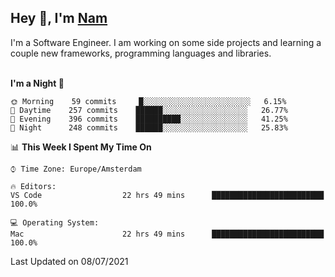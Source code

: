<h2>Hey 👋, I'm <a href="https://namtphan.github.io/">Nam</a></h2>
I'm a Software Engineer. I am working on some side projects and learning a couple new frameworks, programming languages and libraries.
<br/><br/>
<!-- Most used languages stats -->
<!-- [![Top Langs](https://github-readme-stats.vercel.app/api/top-langs/?username=namtphan&layout=compact)](https://github.com/namtphan2/github-readme-stats) -->
  
<!--START_SECTION:waka-->
**I'm a Night 🦉** 

```text
🌞 Morning    59 commits     █░░░░░░░░░░░░░░░░░░░░░░░░   6.15% 
🌆 Daytime    257 commits    ██████░░░░░░░░░░░░░░░░░░░   26.77% 
🌃 Evening    396 commits    ██████████░░░░░░░░░░░░░░░   41.25% 
🌙 Night      248 commits    ██████░░░░░░░░░░░░░░░░░░░   25.83%

```


📊 **This Week I Spent My Time On** 

```text
⌚︎ Time Zone: Europe/Amsterdam

🔥 Editors: 
VS Code                  22 hrs 49 mins      █████████████████████████   100.0%

💻 Operating System: 
Mac                      22 hrs 49 mins      █████████████████████████   100.0%

```


 Last Updated on 08/07/2021
<!--END_SECTION:waka-->
